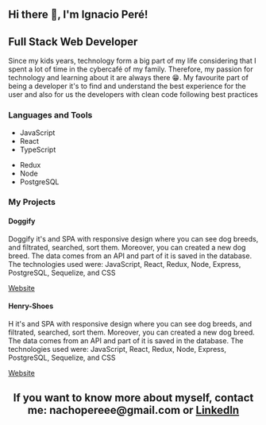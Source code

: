  <p align="center">
  <h2>Hi there 👋, I'm Ignacio Peré!</h2>
  <h2>Full Stack Web Developer</h2>
</p>
 
<p> 
Since my kids years, technology form a big part of my life considering that I spent a lot of time in the cybercafé of my      family. Therefore, my passion for technology and learning about it are always there 😁. 
My favourite part of being a developer it's to find and understand the best experience for the user and also for us the    developers with clean code following best practices
</p>

<div align="row">
<h3>Languages and Tools</h3>
 <ul>
  <li> JavaScript</li>
  <li> React</li>
  <li> TypeScript</li>
 </ul>
 <ul>
  <li> Redux</li>
  <li> Node</li>
  <li> PostgreSQL</li>
 </ul>
</div>
 
<h3>My Projects</h3>
<div>
 <h4> Doggify </h4>
 <p>
 Doggify it's and SPA with responsive design where you can see dog breeds, and filtrated, searched, sort them. Moreover, you   can created a new dog breed. The data comes from an API and part of it is saved in the database.
 The technologies used were: JavaScript, React, Redux, Node, Express, PostgreSQL, Sequelize, and CSS
 </p>
 <a href="https://doggify-nu.vercel.app/">Website</a>
 
 <div>
 <figure></figure>
 <figure></figure>
 <figure></figure>
 </div>
</div>
<div>
 <h4> Henry-Shoes </h4>
 <p>
 H it's and SPA with responsive design where you can see dog breeds, and filtrated, searched, sort them. Moreover, you   can created a new dog breed. The data comes from an API and part of it is saved in the database.
 The technologies used were: JavaScript, React, Redux, Node, Express, PostgreSQL, Sequelize, and CSS
 </p>
 <a href="https://doggify-nu.vercel.app/">Website</a>
 
 <div>
 <figure></figure>
 <figure></figure>
 <figure></figure>
 </div>
</div>


<h2 align="center">If you want to know more about myself, contact me: nachopereee@gmail.com or <a href="https://www.linkedin.com/in/ignacio-peré/" target="blank">LinkedIn</a></h2>
